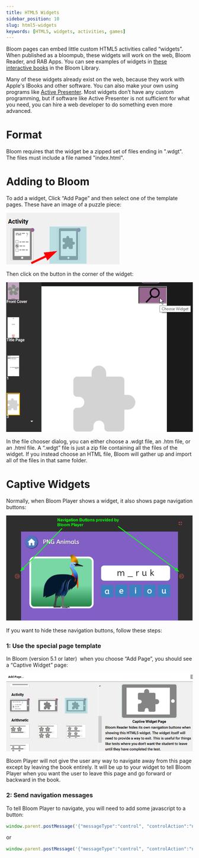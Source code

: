 ```yaml
---
title: HTML5 Widgets
sidebar_position: 10
slug: html5-widgets
keywords: [HTML5, widgets, activities, games]
---
```




Bloom  pages can embed little custom HTML5 activities called “widgets”. When published as a bloompub, these widgets will work on the web, Bloom Reader, and RAB Apps. You can see examples of widgets in [these interactive books](https://bloomlibrary.org/activities/books-with-widgets) in the Bloom Library.


Many of these widgets already exist on the web, because they work with Apple's IBooks and other software. You can also make your own using programs like [Active Presenter](https://atomisystems.com/activepresenter/). Most widgets don’t have any custom programming, but if software like Active Presenter is not sufficient for what you need, you can hire a web developer to do something even more advanced.


# Format


Bloom requires that the widget be a zipped set of files ending in ".wdgt". The files must include a file named "index.html".


# Adding to Bloom


To add a widget, Click “Add Page” and then select one of the template pages. These have an image of a puzzle piece:


![](./407199131.png)


Then click on the button in the corner of the widget:


![](./431553782.png)


In the file chooser dialog, you can either choose a .wdgt file, an .htm file, or an .html file. A “.wdgt” file is just a zip file containing all the files of the widget. If you instead choose an HTML file, Bloom will gather up and import all of the files in that same folder.


# Captive Widgets


Normally, when Bloom Player shows a widget, it also shows page navigation buttons:


![](./346919601.png)


If you want to hide these navigation buttons, follow these steps:


### 1: Use the special page template


In Bloom (version 5.1 or later)  when you choose “Add Page”, you should see a “Captive Widget” page:


![](./729849789.png)


Bloom Player will not give the user any way to navigate away from this page except by leaving the book entirely. It will be up to your widget to tell Bloom Player when you want the user to leave this page and go forward or backward in the book.


### 2: Send navigation messages


To tell Bloom Player to navigate, you will need to add some javascript to a button:


<div class='notion-row'>
<div class='notion-column'>

```javascript
window.parent.postMessage('{"messageType":"control", "controlAction":"navigate-to-previous-page"}',"*");
```

</div>
</div>


or


<div class='notion-row'>
<div class='notion-column'>

```javascript
window.parent.postMessage('{"messageType":"control", "controlAction":"navigate-to-next-page"}',"*");
```

</div>
</div>


